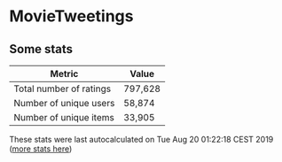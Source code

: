# MovieTweetings
## Some stats

Metric | Value
--- | ---
Total number of ratings                 | 797,628
Number of unique users                  | 58,874
Number of unique items                  | 33,905
These stats were last autocalculated on Tue Aug 20 01:22:18 CEST 2019  ([more stats here](./stats.md))

